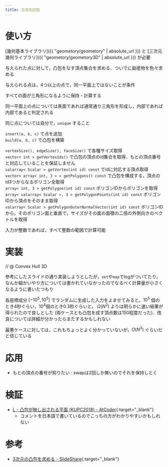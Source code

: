 ```yaml
---
title: 三次元凸包
---
```


# 使い方

[幾何基本ライブラリ]({{ "geometory/geometory" | absolute_url }}) と [三次元幾何ライブラリ]({{ "geometory/geometory3D" | absolute_url }}) が必要

与えられた点に対して，凸包をなす頂点集合を求める．ついでに副産物を色々求める

与えられる点は，4つ以上の点で，同一平面上ではないことが条件

すべての面が三角形になるように保持・計算する

同一平面上の点については表面であれば通常通り三角形を形成し，内部であれば内部であると判定される

同じ点については自分で，`unique` すること

`insert(a, b, c)` で点を追加  
`build(a, b, c)` で凸包を構築  

`vertexSize(), edgeSize(), faceSize()` で各種サイズ取得  
`vector< int > getVertexIds()` で凸包の頂点のid集合を取得．もとの頂点番号と対応していることを保証しません  
`valarray< Scalar > getVertex(int id) const` でidに対応する頂点取得  
`vector< array< int, 3 > > getPolygons() const` で凸包を構成する，頂点のid3つからなるポリゴン全取得  
`array< int, 3 > getPolygon(int id) const` ポリゴンIDからポリゴンを取得  
`array< valarray< Scalar >, 3 > getPolygonPoints(int id) const` ポリゴンIDから頂点をそのまま取得  
`valarray< Scalar > getPolygonOuterNormalVector(int id) const` ポリゴンIDから，そのポリゴン面と垂直で，サイズがその面の面積の二倍の外側向きのベクトルを取得


入力が整数であれば，すべて整数の範囲で計算可能

# 実装

// @ Convex Hull 3D

参考にしたスライドの通り実装しようとしたが，`set`や`map`でlogがついてたり，なんか細かいやり方については書かれていなかったのでなるべく計算量が小さくなるように書いたつもり

各座標成分 $[-10^5,10^5]$ でランダムに生成した入力をよませてみると，$10^5$ 個のとき4秒ぐらい，$10^4$個のとき0.3秒ぐらいと， $\Omega(N^2)$ よりは明らかに速い結果が得られたので良しとした (両ケースとも凸包を成す頂点数は150程度だった)．改良については詳細が分かったらまたするかもしれない

最悪ケースに対しては，これもちょっとよく分かっていないが，$O(N^3)$ ぐらいだと信じている

# 応用

* もとの頂点の番号が知りたい : swapは2回しか無いのでそれを保持しとく

# 検証

* [L - 凸包が映し出される平面 (KUPC2018) - AtCoder](https://beta.atcoder.jp/contests/kupc2018/submissions/3420739){:target="_blank"}<!--_-->
  * コメントを日本語で書いているのでこっちの方がわかりやすいかもしれない

# 参考

* [3次元の凸包を求める - SlideShare](https://www.slideshare.net/abc3141/3-65377198){:target="_blank"}<!--_-->
